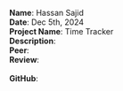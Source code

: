 **Name**: Hassan Sajid
<br/>
**Date**: Dec 5th, 2024
<br/>
**Project Name**: Time Tracker
<br/>
**Description**:
<br/>
**Peer**: 
<br/>
**Review**: 
<br/>
<br/>
**GitHub**: 
